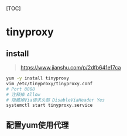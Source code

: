 [TOC]

# tinyproxy

## install

> https://www.jianshu.com/p/2dfb641e17ca

```bash
yum -y install tinyproxy
vim /etc/tinyproxy/tinyproxy.conf
# Port 8888
# 注释掉 Allow
# 隐藏掉Via请求头部 DisableViaHeader Yes
systemctl start tinyproxy.service
```

## 配置yum使用代理

